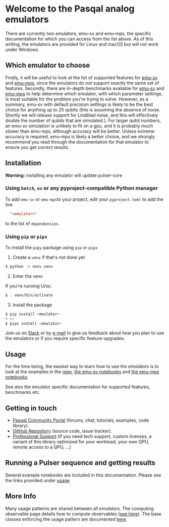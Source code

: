 # Welcome to the Pasqal analog emulators

There are currently two emulators, emu-sv and emu-mps, the specific documentation for which you can access from the list above.
As of this writing, the emulators are provided for Linux and macOS but will not work under Windows.

## Which emulator to choose
Firstly, it will be useful to look at the list of supported features for [emu-sv](./emu_sv/index.md) and [emu-mps](./emu_mps/index.md), since the emulators do not support exactly the same set of features. Secondly, there are in-depth benchmarks available for [emu-sv](./emu_sv/benchmarks/index.md) and [emu-mps](./emu_mps/benchmarks/index.md) to help determine which emulator, with which parameter settings, is most suitable for the problem you're trying to solve. However, as a summary, emu-sv with default precision settings is likely to be the best choice for anything up to 25 qubits (this is assuming the absence of noise. Shortly we will release support for Lindblad noise, and this will effectively double the number of qubits that are simulated.). For larger qubit numbers, an emu-sv simulation is unlikely to fit on a gpu, and it is probably much slower than emu-mps, although accuracy will be better. Unless extreme accuracy is required, emu-mps is likely a better choice, and we strongly recommend you read through the documentation for that emulator to ensure you get correct results.


## Installation
**Warning:** installing any emulator will update pulser-core

### Using `hatch`, `uv` or any pyproject-compatible Python manager

To add `emu-sv` or `emu-mps`to your project, edit your `pyproject.toml` to add the line

```toml
  "<emulator>"
```

to the list of `dependencies`.


### Using `pip` or `pipx`
To install the `pipy` package using `pip` or `pipx`

1. Create a `venv` if that's not done yet

```sh
$ python -m venv venv

```

2. Enter the venv

If you're running Unix:

```sh
$ . venv/bin/activate
```

3. Install the package

```sh
$ pip install <emulator>
# or
$ pipx install <emulator>
```


Join us on [Slack](https://pasqalworkspace.slack.com/archives/C07MUV5K7EU) or by [e-mail](mailto:emulation@pasqal.com) to give us feedback about how you plan to use the emulators or if you require specific feature-upgrades.

## Usage

For the time being, the easiest way to learn how to use the emulators is to look
at the examples in the [repo](https://github.com/pasqal-io/emulators), [the emu-sv notebooks](emu_sv/notebooks/index.md) and [the emu-mps notebooks](emu_mps/notebooks/index.md).

See also the emulator specific documentation for supported features, benchmarks etc.


## Getting in touch

- [Pasqal Community Portal](https://community.pasqal.com/) (forums, chat, tutorials, examples, code library).
- [GitHub Repository](https://github.com/pasqal-io/emulators) (source code, issue tracker).
- [Professional Support](https://www.pasqal.com/contact-us/) (if you need tech support, custom licenses, a variant of this library optimized for your workload, your own QPU, remote access to a QPU, ...)

## Running a Pulser sequence and getting results

Several example notebooks are included in this documentation. Please see the links provided under [usage](#usage)

## More Info
Many usage patterns are shared between all emulators. The computing observable page details how to compute observables ([see here](observables.md)). The base classes enforcing the usage pattern are documented [here](./base_classes.md).
